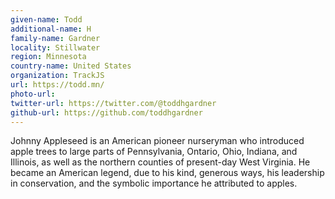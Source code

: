 ```yaml
---
given-name: Todd	
additional-name: H
family-name: Gardner
locality: Stillwater
region: Minnesota
country-name: United States
organization: TrackJS
url: https://todd.mn/
photo-url: 
twitter-url: https://twitter.com/@toddhgardner
github-url: https://github.com/toddhgardner
---
```

Johnny Appleseed is an American pioneer nurseryman who introduced apple trees to large parts of  Pennsylvania, Ontario, Ohio, Indiana, and Illinois, as well as the northern counties of present-day West Virginia. He became an American legend, due to his kind, generous ways, his leadership in conservation, 
and the symbolic importance he attributed to apples.
